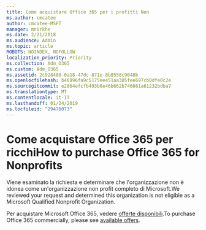 ```yaml
---
title: Come acquistare Office 365 per i profitti Non
ms.author: cmcatee
author: cmcatee-MSFT
manager: mnirkhe
ms.date: 2/21/2018
ms.audience: Admin
ms.topic: article
ROBOTS: NOINDEX, NOFOLLOW
localization_priority: Priority
ms.collection: Adm_O365
ms.custom: Adm_O365
ms.assetid: 2c928480-0a18-47dc-871e-8b8558c9048b
ms.openlocfilehash: b46996fa9c5175ee451aa385fee697cb0dfe0c2e
ms.sourcegitcommit: e2864efcfb493b6e46b662b746661a61232bdba7
ms.translationtype: MT
ms.contentlocale: it-IT
ms.lasthandoff: 01/24/2019
ms.locfileid: "29476073"
---
```

# <a name="how-to-purchase-office-365-for-nonprofits"></a><span data-ttu-id="cff6a-102">Come acquistare Office 365 per ricchi</span><span class="sxs-lookup"><span data-stu-id="cff6a-102">How to purchase Office 365 for Nonprofits</span></span>

<span data-ttu-id="cff6a-103">Viene esaminato la richiesta e determinare che l'organizzazione non è idonea come un'organizzazione non profit completo di Microsoft.</span><span class="sxs-lookup"><span data-stu-id="cff6a-103">We reviewed your request and determined this organization is not eligible as a Microsoft Qualified Nonprofit Organization.</span></span>
  
<span data-ttu-id="cff6a-104">Per acquistare Microsoft Office 365, vedere [offerte disponibili](https://portal.office.com/AdminPortal/Home).</span><span class="sxs-lookup"><span data-stu-id="cff6a-104">To purchase Office 365 commercially, please see [available offers](https://portal.office.com/AdminPortal/Home).</span></span>
  

